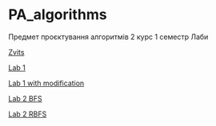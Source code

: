 # PA_algorithms
Предмет проєктування алгоритмів 2 курс 1 семестр
Лаби

[Zvits](https://github.com/valeriia-radzivilo/PA_algorithms/tree/main/zvits%20type)

[Lab 1](https://github.com/valeriia-radzivilo/PA_algorithms/tree/main/algorithm_lab1_mod)

[Lab 1 with modification](https://github.com/valeriia-radzivilo/PA_algorithms/tree/main/algorithm_lab1_mod)

[Lab 2 BFS](https://github.com/valeriia-radzivilo/PA_algorithms/tree/valeriia-radzivilo-lab-2/asd2_lab2/src)

[Lab 2 RBFS](https://github.com/valeriia-radzivilo/PA_algorithms/tree/valeriia-radzivilo-lab-2/asd2_lab2/src)
